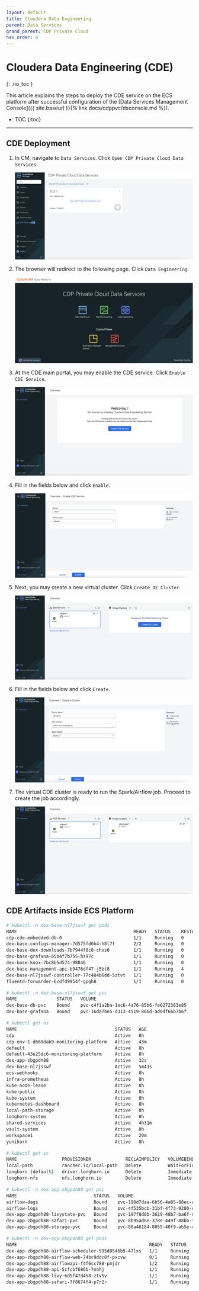 ```yaml
---
layout: default
title: Cloudera Data Engineering
parent: Data Services
grand_parent: CDP Private Cloud
nav_order: 4
---
```


# Cloudera Data Engineering (CDE)
{: .no_toc }

This article explains the steps to deploy the CDE service on the ECS platform after successful configuration of the [Data Services Management Console]({{ site.baseurl }}{% link docs/cdppvc/dsconsole.md %}).

- TOC
{:toc}

---


## CDE Deployment

1. In CM, navigate to `Data Services`. Click `Open CDP Private Cloud Data Services`. 

    ![](../../assets/images/dsconsole/cmds.png)
    
2. The browser will redirect to the following page. Click `Data Engineering`.   

    ![](../../assets/images/dsconsole/dsmenu.png)
    
3. At the CDE main portal, you may enable the CDE service. Click `Enable CDE Service`.      

    ![](../../assets/images/cde/cde1.png)

4. Fill in the fields below and click `Enable`.

    ![](../../assets/images/cde/cde2.png)
    
5. Next, you may create a new virtual cluster. Click `Create DE Cluster`.        
    
    ![](../../assets/images/cde/cde3.png)
    
6. Fill in the fields below and click `Create`.    
    
    ![](../../assets/images/cde/cde4.png)
    
7. The virtual CDE cluster is ready to run the Spark/Airflow job. Proceed to create the job accordingly. 
    
    ![](../../assets/images/cde/cde5.png)
  

## CDE Artifacts inside ECS Platform

   ```bash
   # kubectl -n dex-base-nl7jsswf get pods
   NAME                                            READY   STATUS    RESTARTS   AGE
   cdp-cde-embedded-db-0                           1/1     Running   0          2m8s
   dex-base-configs-manager-7d575fd6b4-h8l7f       2/2     Running   0          2m8s
   dex-base-dex-downloads-7b7944f8c8-chvs6         1/1     Running   0          2m8s
   dex-base-grafana-65b4f7b755-hz97c               1/1     Running   0          2m8s
   dex-base-knox-7bc8b5d574-98846                  1/1     Running   0          2m8s
   dex-base-management-api-b9476df47-j5bt8         1/1     Running   4          2m8s
   dex-base-nl7jsswf-controller-77c484b6dd-5ztvt   1/1     Running   0          2m8s
   fluentd-forwarder-6cdfd9954f-gpgh8              1/1     Running   0          2m8s
   ```
   ```bash
   # kubectl -n dex-base-nl7jsswf get pvc
   NAME               STATUS   VOLUME                                     CAPACITY   ACCESS MODES   STORAGECLASS   AGE
   dex-base-db-pvc    Bound    pvc-c4f1a2ba-1ec6-4a76-85b6-fe0272363e85   100Gi      RWO            longhorn       2m14s
   dex-base-grafana   Bound    pvc-16da7be5-d313-4519-866d-ad0df66b7b6f   10Gi       RWO            longhorn       2m14s
   ```
   ```bash
   # kubectl get ns
   NAME                                     STATUS   AGE
   cdp                                      Active   8h
   cdp-env-1-d668dab9-monitoring-platform   Active   43m
   default                                  Active   8h
   default-43e25dc6-monitoring-platform     Active   8h
   dex-app-zbgpdh88                         Active   32s
   dex-base-nl7jsswf                        Active   5m43s
   ecs-webhooks                             Active   8h
   infra-prometheus                         Active   8h
   kube-node-lease                          Active   8h
   kube-public                              Active   8h
   kube-system                              Active   8h
   kubernetes-dashboard                     Active   8h
   local-path-storage                       Active   8h
   longhorn-system                          Active   8h
   shared-services                          Active   4h31m
   vault-system                             Active   8h
   workspace1                               Active   20m
   yunikorn                                 Active   8h
   ```
   
   ```bash   
   # kubectl get sc
   NAME                 PROVISIONER             RECLAIMPOLICY   VOLUMEBINDINGMODE      ALLOWVOLUMEEXPANSION   AGE
   local-path           rancher.io/local-path   Delete          WaitForFirstConsumer   false                  8h
   longhorn (default)   driver.longhorn.io      Delete          Immediate              true                   8h
   longhorn-nfs         nfs.longhorn.io         Delete          Immediate              false                  8h
   ```
   
   ```bash   
   # kubectl -n dex-app-zbgpdh88 get pvc
   NAME                             STATUS   VOLUME                                     CAPACITY   ACCESS MODES     STORAGECLASS   AGE
   airflow-dags                     Bound    pvc-198d7daa-6b56-4a85-88ec-af188e8ba78e   100Gi      RWX            longhorn-nfs   93s
   airflow-logs                     Bound    pvc-4f535bcb-31bf-4f73-9280-c68951727fa4   100Gi      RWX            longhorn-nfs   93s
   dex-app-zbgpdh88-livystate-pvc   Bound    pvc-197f8d0b-3619-48b7-ba6f-c835a49de798   100Gi      RWX            longhorn-nfs   93s
   dex-app-zbgpdh88-safari-pvc      Bound    pvc-8b95ad8e-378e-449f-88bb-fed3961fd67e   100Gi      RWX            longhorn-nfs   93s
   dex-app-zbgpdh88-storage-pvc     Bound    pvc-80a46184-8055-40f9-ab5e-cb0e693a7f60   100Gi      RWX            longhorn-nfs   93s
   ```

   ```bash
   # kubectl -n dex-app-zbgpdh88 get pods
   NAME                                                  READY   STATUS    RESTARTS   AGE
   dex-app-zbgpdh88-airflow-scheduler-595d8546b5-47lxs   1/1     Running   0          117s
   dex-app-zbgpdh88-airflow-web-74bc9ddc8f-pxcvw         0/1     Running   0          117s
   dex-app-zbgpdh88-airflowapi-f4f6cc788-pmjdr           1/2     Running   0          117s
   dex-app-zbgpdh88-api-5cfcbf686b-7nnhj                 1/1     Running   0          117s
   dex-app-zbgpdh88-livy-6d5f47d458-ztv5v                1/1     Running   0          117s
   dex-app-zbgpdh88-safari-7f8674f4-p7r2r                1/1     Running   0          117s
   ```
